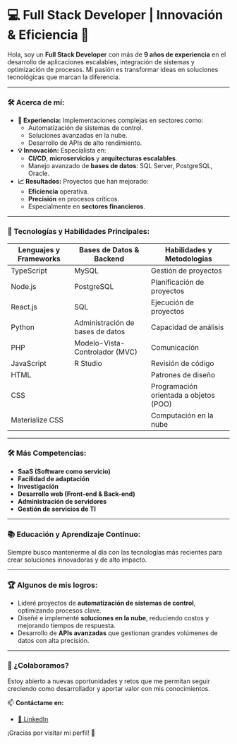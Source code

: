 # 💻 Full Stack Developer | Innovación & Eficiencia 🚀

Hola, soy un **Full Stack Developer** con más de **9 años de experiencia** en el desarrollo de aplicaciones escalables, integración de sistemas y optimización de procesos. Mi pasión es transformar ideas en soluciones tecnológicas que marcan la diferencia. 

---

### 🛠️ Acerca de mí:
- **🎯 Experiencia:** Implementaciones complejas en sectores como:
  - Automatización de sistemas de control.
  - Soluciones avanzadas en la nube.
  - Desarrollo de APIs de alto rendimiento.
- **💡 Innovación:** Especialista en:
  - **CI/CD**, **microservicios** y **arquitecturas escalables**.
  - Manejo avanzado de **bases de datos**: SQL Server, PostgreSQL, Oracle.
- **📈 Resultados:** Proyectos que han mejorado:
  - **Eficiencia** operativa.
  - **Precisión** en procesos críticos.
  - Especialmente en **sectores financieros**.

---

### 🚀 Tecnologías y Habilidades Principales:

| **Lenguajes y Frameworks**        | **Bases de Datos & Backend**       | **Habilidades y Metodologías**         |
|------------------------------------|------------------------------------|----------------------------------------|
| TypeScript                         | MySQL                              | Gestión de proyectos                   |
| Node.js                            | PostgreSQL                         | Planificación de proyectos             |
| React.js                           | SQL                                | Ejecución de proyectos                 |
| Python                             | Administración de bases de datos   | Capacidad de análisis                  |
| PHP                                | Modelo-Vista-Controlador (MVC)     | Comunicación                           |
| JavaScript                         | R Studio                           | Revisión de código                     |
| HTML                               |                                    | Patrones de diseño                     |
| CSS                                |                                    | Programación orientada a objetos (POO) |
| Materialize CSS                    |                                    | Computación en la nube                 |

---

### 🛠️ Más Competencias:
- **SaaS (Software como servicio)**
- **Facilidad de adaptación**
- **Investigación**
- **Desarrollo web (Front-end & Back-end)**
- **Administración de servidores**
- **Gestión de servicios de TI**

---

### 📚 Educación y Aprendizaje Continuo:
Siempre busco mantenerme al día con las tecnologías más recientes para crear soluciones innovadoras y de alto impacto.

---

### 🏆 Algunos de mis logros:
- Lideré proyectos de **automatización de sistemas de control**, optimizando procesos clave.
- Diseñé e implementé **soluciones en la nube**, reduciendo costos y mejorando tiempos de respuesta.
- Desarrollo de **APIs avanzadas** que gestionan grandes volúmenes de datos con alta precisión.

---

### 🤝 ¿Colaboramos?
Estoy abierto a nuevas oportunidades y retos que me permitan seguir creciendo como desarrollador y aportar valor con mis conocimientos.

📫 **Contáctame en:**
- [💼 LinkedIn]([https://www.linkedin.com/in/tu-usuario](https://www.linkedin.com/in/bryan-alejandro-chamba-freire-fsd/))

¡Gracias por visitar mi perfil! 🚀

